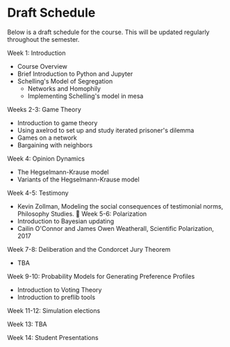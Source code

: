 # Draft Schedule

Below is a draft schedule for the course.  This will be updated regularly throughout the semester. 

Week 1: Introduction
* Course Overview
* Brief Introduction to Python and Jupyter
* Schelling's Model of Segregation
    * Networks and Homophily
    * Implementing Schelling's model in mesa


Weeks 2-3: Game Theory
* Introduction to game theory 
* Using axelrod to set up and study iterated prisoner's dilemma
* Games on a network
* Bargaining with neighbors


Week 4: Opinion Dynamics
* The Hegselmann-Krause model
* Variants of the Hegselmann-Krause model


Week 4-5: Testimony 
* Kevin Zollman, Modeling the social consequences of testimonial norms, Philosophy Studies.

Week 5-6: Polarization
* Introduction to Bayesian updating
* Cailin O'Connor and James Owen Weatherall, Scientific Polarization, 2017

Week 7-8: Deliberation and the Condorcet Jury Theorem
* TBA

Week 9-10: Probability Models for Generating Preference Profiles
* Introduction to Voting Theory
* Introduction to preflib tools

Week 11-12: Simulation elections

Week 13: TBA

Week 14: Student Presentations

